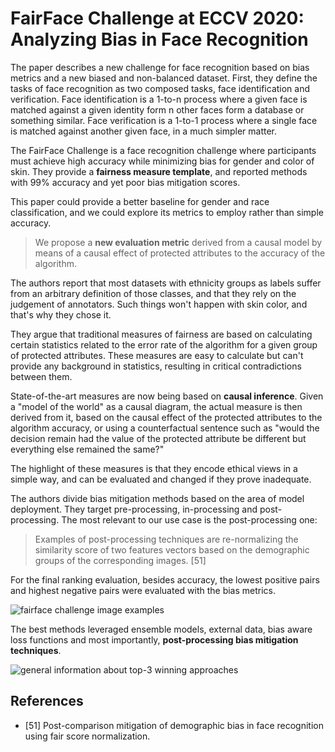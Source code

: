 # FairFace Challenge at ECCV 2020: Analyzing Bias in Face Recognition

The paper describes a new challenge for face recognition based on bias metrics and a new biased and non-balanced dataset. First, they define the tasks of face recognition as two composed tasks, face identification and verification. Face identification is a 1-to-n process where a given face is matched against a given identity form n other faces form a database or something similar. Face verification is a 1-to-1 process where a single face is matched against another given face, in a much simpler matter.

The FairFace Challenge is a face recognition challenge where participants must achieve high accuracy while minimizing bias for gender and color of skin. They provide a **fairness measure template**, and reported methods with 99% accuracy and yet poor bias mitigation scores.

This paper could provide a better baseline for gender and race classification, and we could explore its metrics to employ rather than simple accuracy.

> We propose a **new evaluation metric** derived from a causal model by means of a causal effect of protected attributes to the accuracy of the algorithm.

The authors report that most datasets with ethnicity groups as labels suffer from an arbitrary definition of those classes, and that they rely on the judgement of annotators. Such things won't happen with skin color, and that's why they chose it.

They argue that traditional measures of fairness are based on calculating certain statistics related to the error rate of the algorithm for a given group of protected attributes. These measures are easy to calculate but can't provide any background in statistics, resulting in critical contradictions between them. 

State-of-the-art measures are now being based on **causal inference**. Given a "model of the world" as a causal diagram, the actual measure is then derived from it, based on the causal effect of the protected attributes to the algorithm accuracy, or using a counterfactual sentence such as "would the decision remain had the value of the protected attribute be different but everything else remained the same?"

The highlight of these measures is that they encode ethical views in a simple way, and can be evaluated and changed if they prove inadequate.

The authors divide bias mitigation methods based on the area of model deployment. They target pre-processing, in-processing and post-processing. The most relevant to our use case is the post-processing one:

> Examples of post-processing techniques are re-normalizing the similarity score of two features vectors based on the demographic groups of the corresponding images. \[51]

For the final ranking evaluation, besides accuracy, the lowest positive pairs and highest negative pairs were evaluated with the bias metrics.

![fairface challenge image examples](fairface-challenge-image-examples.png)

The best methods leveraged ensemble models, external data, bias aware loss functions and most importantly, **post-processing bias mitigation techniques**.

![general information about top-3 winning approaches](fairface-challenge-general-info.png)

## References

- \[51] Post-comparison mitigation of demographic bias in face recognition using fair score normalization.
